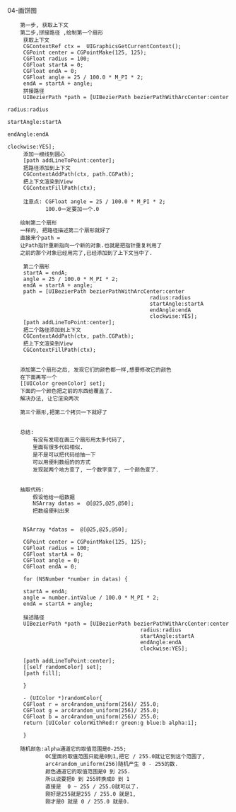 04-画饼图

	
        第一步, 获取上下文
        第二步,拼接路径 ,绘制第一个扇形
         获取上下文
         CGContextRef ctx =  UIGraphicsGetCurrentContext();
         CGPoint center = CGPointMake(125, 125);
         CGFloat radius = 100;
         CGFloat startA = 0;
         CGFloat endA = 0;
         CGFloat angle = 25 / 100.0 * M_PI * 2;
         endA = startA + angle;
         拼接路径
         UIBezierPath *path = [UIBezierPath bezierPathWithArcCenter:center 
         										              radius:radius 
         										              startAngle:startA 
         										              endAngle:endA 
         										              clockwise:YES];
         添加一根线到圆心
         [path addLineToPoint:center];
         把路径添加到上下文
         CGContextAddPath(ctx, path.CGPath);
         把上下文渲染到View
         CGContextFillPath(ctx);
        
         注意点: CGFloat angle = 25 / 100.0 * M_PI * 2; 
                100.0一定要加一个.0

        绘制第二个扇形
        一样的, 把路径描述第二个扇形就好了
        直接来个path =
        让Path指针重新指向一个新的对象.也就是把指针重复利用了
        之前的那个对象已经用完了,已经添加到了上下文当中了.
 
         第二个扇形
         startA = endA;
         angle = 25 / 100.0 * M_PI * 2;
         endA = startA + angle;
         path = [UIBezierPath bezierPathWithArcCenter:center
         										 radius:radius 
         										 startAngle:startA 
         										 endAngle:endA 
         										 clockwise:YES];
         [path addLineToPoint:center];
         把二个路径添加到上下文
         CGContextAddPath(ctx, path.CGPath);
         把上下文渲染到View
         CGContextFillPath(ctx);
 
 
        添加第二个扇形之后, 发现它们的颜色都一样,想要修改它的颜色
        在下面再写一个
        [[UIColor greenColor] set];
        下面的一个颜色把之前的东西给覆盖了.
        解决办法, 让它渲染两次
 
        第三个扇形,把第二个拷贝一下就好了
 
 
        总结:
            有没有发现在画三个扇形用太多代码了,
            里面有很多代码相似.
            是不是可以把代码给抽一下
            可以用便利数组的的方式
            发现就两个地方变了, 一个数字变了, 一个颜色变了.
 
 
        抽取代码:
            假设他给一组数据
            NSArray datas =  @[@25,@25,@50];
            把数组便利出来
            
 
         NSArray *datas =  @[@25,@25,@50];
         
         CGPoint center = CGPointMake(125, 125);
         CGFloat radius = 100;
         CGFloat startA = 0;
         CGFloat angle = 0;
         CGFloat endA = 0;
         
         for (NSNumber *number in datas) {
         
         startA = endA;
         angle = number.intValue / 100.0 * M_PI * 2;
         endA = startA + angle;
         
         描述路径
         UIBezierPath *path = [UIBezierPath bezierPathWithArcCenter:center 
         									  radius:radius
         									  startAngle:startA
         									  endAngle:endA
         									  clockwise:YES];
         
         [path addLineToPoint:center];
         [[self randomColor] set];
         [path fill];
         
         }

         - (UIColor *)randomColor{
         CGFloat r = arc4random_uniform(256)/ 255.0;
         CGFloat g = arc4random_uniform(256)/ 255.0;
         CGFloat b = arc4random_uniform(256)/ 255.0;
         return [UIColor colorWithRed:r green:g blue:b alpha:1];
         
         }
            
        随机颜色:alpha通道它的取值范围是0-255;
                OC里面的取值范围只能是0到1,把它 / 255.0就让它到这个范围了,
                arc4random_uniform(256)随机产生 0 - 255的数.
                颜色通道它的取值范围是0 到 255.
                所以说要把0 到 255转换成0 到 1
                直接是  0 ~ 255 / 255.0就可以了.
                刚好是255就是255 / 255.0 就是1,
                刚才是0 就是 0 / 255.0 就是0.
                
